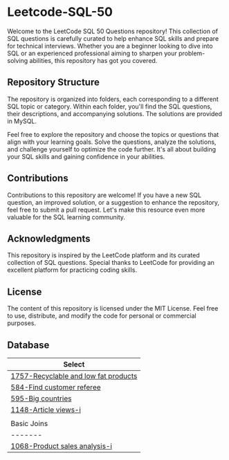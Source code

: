 # Leetcode-SQL-50

Welcome to the LeetCode SQL 50 Questions repository! This collection of SQL questions is carefully curated to help enhance SQL skills and prepare for technical interviews. Whether you are a beginner looking to dive into SQL or an experienced professional aiming to sharpen your problem-solving abilities, this repository has got you covered.

## Repository Structure
The repository is organized into folders, each corresponding to a different SQL topic or category. Within each folder, you'll find the SQL questions, their descriptions, and accompanying solutions. The solutions are provided in MySQL. 

Feel free to explore the repository and choose the topics or questions that align with your learning goals. Solve the questions, analyze the solutions, and challenge yourself to optimize the code further. It's all about building your SQL skills and gaining confidence in your abilities.

## Contributions
Contributions to this repository are welcome! If you have a new SQL question, an improved solution, or a suggestion to enhance the repository, feel free to submit a pull request. Let's make this resource even more valuable for the SQL learning community.

## Acknowledgments
This repository is inspired by the LeetCode platform and its curated collection of SQL questions. Special thanks to LeetCode for providing an excellent platform for practicing coding skills.

## License
The content of this repository is licensed under the MIT License. Feel free to use, distribute, and modify the code for personal or commercial purposes.

## Database

| Select |
| ------- |
| [1757-Recyclable and low fat products](https://github.com/TechieBhavin/Leetcode-SQL-50/tree/main/1757-Recyclable-and-low-fat-products) |
| [584-Find customer referee](https://github.com/TechieBhavin/Leetcode-SQL-50/tree/main/584-Find-customer-referee) |
| [595-Big countries](https://github.com/TechieBhavin/Leetcode-SQL-50/tree/main/595-Big-countries) |
| [1148-Article views-i](https://github.com/TechieBhavin/Leetcode-SQL-50/tree/main/1148-Article-views-i) |
|  |
| Basic Joins |
| ------- |
| [1068-Product sales analysis-i](https://github.com/TechieBhavin/Leetcode-SQL-50/tree/main/1068-product-sales-analysis-i) |


